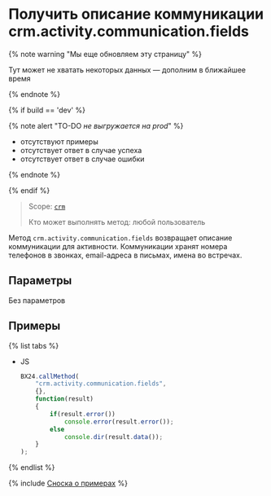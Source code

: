 # Получить описание коммуникации crm.activity.communication.fields

{% note warning "Мы еще обновляем эту страницу" %}

Тут может не хватать некоторых данных — дополним в ближайшее время

{% endnote %}

{% if build == 'dev' %}

{% note alert "TO-DO _не выгружается на prod_" %}

- отсутствуют примеры
- отсутствует ответ в случае успеха
- отсутствует ответ в случае ошибки

{% endnote %}

{% endif %}

> Scope: [`crm`](../../../../scopes/permissions.md)
>
> Кто может выполнять метод: любой пользователь

Метод `crm.activity.communication.fields` возвращает описание коммуникации для активности. Коммуникации хранят номера телефонов в звонках, email-адреса в письмах, имена во встречах.

## Параметры

Без параметров

## Примеры

{% list tabs %}

- JS

    ```js
    BX24.callMethod(
        "crm.activity.communication.fields",
        {},
        function(result)
        {
            if(result.error())
                console.error(result.error());
            else
                console.dir(result.data());
        }
    );
    ```

{% endlist %}

{% include [Сноска о примерах](../../../../../_includes/examples.md) %}